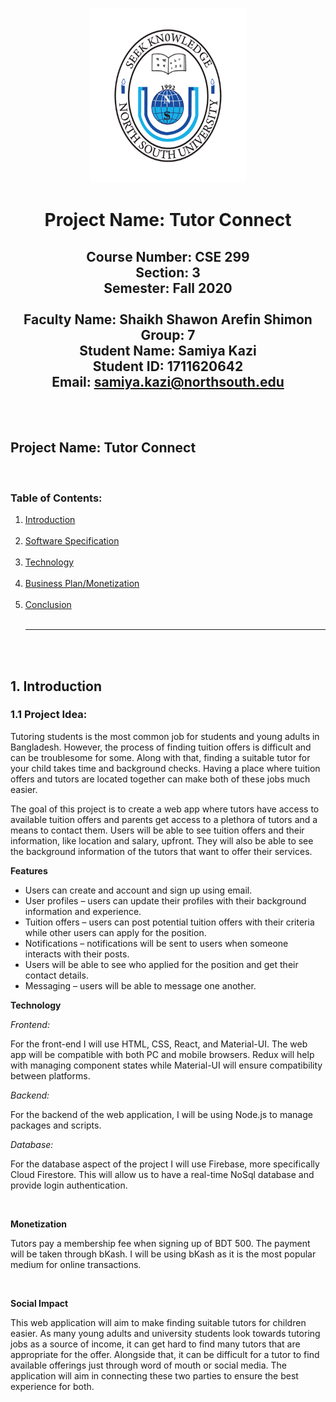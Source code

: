<p align="center">
  <img width="250" height="280" src="Documentation/images/nsu-logo.png">
</p>                                        

  <h1 align="center">Project Name: Tutor Connect</h1>
  <h2 align ="center">Course Number: CSE 299<br>
  Section: 3</br>
  Semester: Fall 2020</br><br>
  Faculty Name: Shaikh Shawon Arefin Shimon<br>
  Group: 7<br>
  Student Name: Samiya Kazi<br>
  Student ID: 1711620642<br>
  Email: <a href="mailto:samiya.kazi@northsouth.edu"> samiya.kazi@northsouth.edu</a> </h2>
  <br><br>


<h2> Project Name: Tutor Connect </h2><br>
<h3 id="table-of-contents">Table of Contents: </h3>

<ol>
  <a href="#introduction"><li>Introduction</li><br></a>
  <a href="#features"><li>Software Specification</li><br></a>
  <a href="#technology"><li>Technology</li><br></a>
  <a href="#businessplan"><li>Business Plan/Monetization</li></a><br>
  <a href="#conclusion"><li>Conclusion</li></a><br><hr>
</ol>
<br><br>

<h2 id="#introduction">1. Introduction</h2>
<h3>1.1 Project Idea:</h3>
<p>Tutoring students is the most common job for students and young adults in Bangladesh. However, the process of finding tuition offers is difficult and can be troublesome for some. Along with that, finding a suitable tutor for your child takes time and background checks. Having a place where tuition offers and tutors are located together can make both of these jobs much easier.</p>
<p>The goal of this project is to create a web app where tutors have access to available tuition offers and parents get access to a plethora of tutors and a means to contact them. Users will be able to see tuition offers and their information, like location and salary, upfront. They will also be able to see the background information of the tutors that want to offer their services.</p>


<p><strong>Features</strong></p>
<ul>
<li>Users can create and account and sign up using email.</li>
<li>User profiles &ndash; users can update their profiles with their background information and experience.</li>
<li>Tuition offers &ndash; users can post potential tuition offers with their criteria while other users can apply for the position.</li>
<li>Notifications &ndash; notifications will be sent to users when someone interacts with their posts.</li>
<li>Users will be able to see who applied for the position and get their contact details.</li>
<li>Messaging &ndash; users will be able to message one another.</li>
</ul>
<p><strong>Technology</strong></p>
<p><em>Frontend:</em></p>
<p>For the front-end I will use HTML, CSS, React, and Material-UI. The web app will be compatible with both PC and mobile browsers. Redux will help with managing component states while Material-UI will ensure compatibility between platforms.</P>
<p><em>Backend:</em></p>
<p>For the backend of the web application, I will be using Node.js to manage packages and scripts.</p>
<p><em>Database:</em></p>
<p>For the database aspect of the project I will use Firebase, more specifically Cloud Firestore. This will allow us to have a real-time NoSql database and provide login authentication.</p>
<p>&nbsp;</p>
<p><strong>Monetization</strong></p>
<p>Tutors pay a membership fee when signing up of BDT 500. The payment will be taken through bKash. I will be using bKash as it is the most popular medium for online transactions.</p>
<p>&nbsp;</p>
<p><strong>Social Impact</strong></p>
<p>This web application will aim to make finding suitable tutors for children easier. As many young adults and university students look towards tutoring jobs as a source of income, it can get hard to find many tutors that are appropriate for the offer. Alongside that, it can be difficult for a tutor to find available offerings just through word of mouth or social media. The application will aim in connecting these two parties to ensure the best experience for both.</p>
<p>&nbsp;</p>